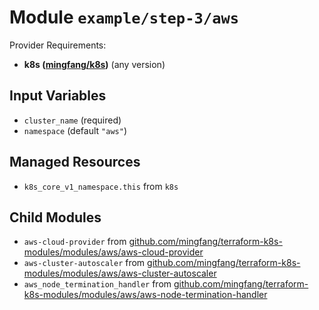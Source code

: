 
# Module `example/step-3/aws`

Provider Requirements:
* **k8s ([mingfang/k8s](https://registry.terraform.io/providers/mingfang/k8s/latest))** (any version)

## Input Variables
* `cluster_name` (required)
* `namespace` (default `"aws"`)

## Managed Resources
* `k8s_core_v1_namespace.this` from `k8s`

## Child Modules
* `aws-cloud-provider` from [github.com/mingfang/terraform-k8s-modules/modules/aws/aws-cloud-provider](https://github.com/mingfang/terraform-k8s-modules/tree/master/modules/aws/aws-cloud-provider)
* `aws-cluster-autoscaler` from [github.com/mingfang/terraform-k8s-modules/modules/aws/aws-cluster-autoscaler](https://github.com/mingfang/terraform-k8s-modules/tree/master/modules/aws/aws-cluster-autoscaler)
* `aws_node_termination_handler` from [github.com/mingfang/terraform-k8s-modules/modules/aws/aws-node-termination-handler](https://github.com/mingfang/terraform-k8s-modules/tree/master/modules/aws/aws-node-termination-handler)

